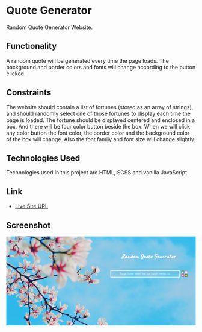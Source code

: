# Quote Generator

Random Quote Generator Website.
 
 ## Functionality
 
 A random quote will be generated every time the page loads. The background and border colors and fonts will change according to the button clicked.
 
 ## Constraints
 
The website should contain a list of fortunes (stored as an array of strings), and should randomly select one of those fortunes to 
display each time the page is loaded. 
The fortune should be displayed centered and enclosed in a box. And there will be four color button beside the box. When we will 
click any color button the font color, the border color and the background color of the box will 
change. Also the font family and font size will change slightly. 

## Technologies Used

Technologies used in this project are HTML, SCSS and vanilla JavaScript.

## Link

- [Live Site URL](https://afreenalam198.github.io/quoteGenerator)

## Screenshot

![](./assets/screenshot.PNG)

